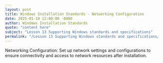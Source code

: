 ```yaml
---
layout: post
title: Windows Installation Standards - Networking Configuration
date: 2025-01-10 12:00:00 -0000
author: Windows Installation Standards
quote: "content here"
subject: "Lesson 13 Supporting Windows standards and specifications"
permalink: "/Lesson 13 Supporting Windows standards and specifications/Windows Installation Standards/Windows Installation Standards - Networking Configuration"
---
```


Networking Configuration: Set up network settings and configurations to ensure connectivity and access to network resources after installation.
